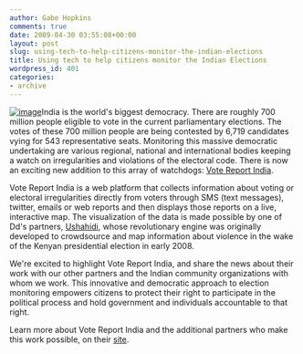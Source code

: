 ```yaml
---
author: Gabe Hopkins
comments: true
date: 2009-04-30 03:55:08+00:00
layout: post
slug: using-tech-to-help-citizens-monitor-the-indian-elections
title: Using tech to help citizens monitor the Indian Elections
wordpress_id: 401
categories:
- archive
---
```


[![image](https://s3.amazonaws.com/digidem-www/wp-content/uploads/2009/04/picture-2-300x198.png)](https://s3.amazonaws.com/digidem-www/wp-content/uploads/2009/04/picture-2.png)India is the world's biggest democracy. There are roughly 700 million people eligible to vote in the current parliamentary elections. The votes of these 700 million people are being contested by 6,719 candidates vying for 543 representative seats. Monitoring this massive democratic undertaking are various regional, national and international bodies keeping a watch on irregularities and violations of the electoral code. There is now an exciting new addition to this array of watchdogs: [Vote Report India](http://votereport.in/).

Vote Report India is a web platform that collects information about voting or electoral irregularities directly from voters through SMS (text messages), twitter, emails or web reports and then displays those reports on a live, interactive map. The visualization of the data is made possible by one of Dd's partners, [Ushahidi](http://www.ushahidi.com/about), whose revolutionary engine was originally developed to crowdsource and map information about violence in the wake of the Kenyan presidential election in early 2008.

We're excited to highlight Vote Report India, and share the news about their work with our other partners and the Indian community organizations with whom we work. This innovative and democratic approach to election monitoring empowers citizens to protect their right to participate in the political process and hold government and individuals accountable to that right.

Learn more about Vote Report India and the additional partners who make this work possible, on their [site](http://votereport.in/blog/about/).
